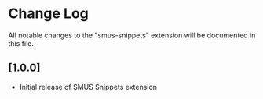 # Change Log

All notable changes to the "smus-snippets" extension will be documented in this file.


## [1.0.0]
- Initial release of SMUS Snippets extension